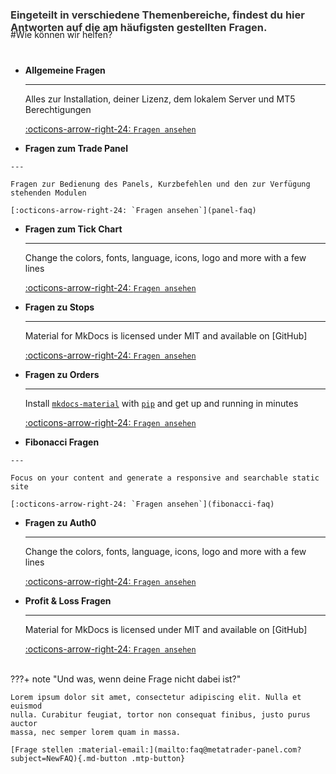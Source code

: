 <div class="blue-line"></div>
#Wie können wir helfen?
<h3 style="margin-top:-50px;color:rgb(51,51,51)">Eingeteilt in verschiedene Themenbereiche, findest du hier Antworten auf die am häufigsten gestellten Fragen.</h3>
<div class="blue-line">
</div>



<div class="grid cards" style="margin-top:50px;" markdown>

-   __Allgemeine Fragen__

    ---

    Alles zur Installation, deiner Lizenz, dem lokalem Server und MT5 Berechtigungen 
	<br>

    [:octicons-arrow-right-24: `Fragen ansehen`](common-faq)

-    __Fragen zum Trade Panel__

    ---

    Fragen zur Bedienung des Panels, Kurzbefehlen und den zur Verfügung stehenden Modulen

    [:octicons-arrow-right-24: `Fragen ansehen`](panel-faq)


</div>
<div class="grid cards" markdown>


-   __Fragen zum Tick Chart__

    ---

    Change the colors, fonts, language, icons, logo and more with a few lines

    [:octicons-arrow-right-24: `Fragen ansehen`](tick-chart-faq)

-   __Fragen zu Stops__

    ---

    Material for MkDocs is licensed under MIT and available on [GitHub]

    [:octicons-arrow-right-24: `Fragen ansehen`](stops-faq)
	
</div>
<div class="grid cards" markdown>

-   __Fragen zu Orders__

    ---

    Install [`mkdocs-material`](#) with [`pip`](#) and get up
    and running in minutes

    [:octicons-arrow-right-24: `Fragen ansehen`](orders-faq)

-    __Fibonacci Fragen__

    ---

    Focus on your content and generate a responsive and searchable static site

    [:octicons-arrow-right-24: `Fragen ansehen`](fibonacci-faq)


</div>
<div class="grid cards" markdown>


-   __Fragen zu Auth0__

    ---

    Change the colors, fonts, language, icons, logo and more with a few lines

    [:octicons-arrow-right-24: `Fragen ansehen`](auth0-faq)

-   __Profit & Loss Fragen__

    ---

    Material for MkDocs is licensed under MIT and available on [GitHub]

    [:octicons-arrow-right-24: `Fragen ansehen`](pl-faq)
	
</div>

<br>
???+ note "Und was, wenn deine Frage nicht dabei ist?"

    Lorem ipsum dolor sit amet, consectetur adipiscing elit. Nulla et euismod
    nulla. Curabitur feugiat, tortor non consequat finibus, justo purus auctor
    massa, nec semper lorem quam in massa.	 
	
	[Frage stellen :material-email:](mailto:faq@metatrader-panel.com?subject=NewFAQ){.md-button .mtp-button}
<br><br>	<br><br>	